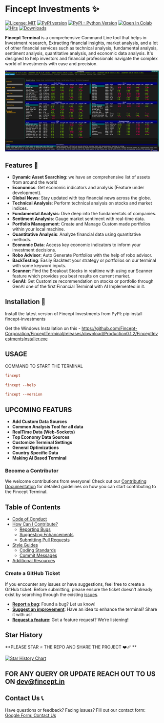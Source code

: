 # Fincept Investments ✨ 


[![License: MIT](https://img.shields.io/badge/license-MIT-C06524)](https://github.com/yourusername/fincept-investments/blob/main/LICENSE.txt)
[![PyPI version](https://badge.fury.io/py/fincept-investments.svg)](https://badge.fury.io/py/fincept-investments)
[![PyPI - Python Version](https://img.shields.io/pypi/pyversions/fincept-investments.svg)](https://pypi.org/project/fincept-investments/)
<a target="_blank" href="https://github.com/Fincept-Corporation/FinceptTerminal/blob/main/examples/news_sentiment_demo.ipynb">
  <img src="https://colab.research.google.com/assets/colab-badge.svg" alt="Open In Colab"/>
</a>
[![Hits](https://hits.sh/github.com/Fincept-Corporation/FinceptTerminal.svg?label=Visits)](https://hits.sh/github.com/Fincept-Corporation/FinceptTerminal/)
[![Downloads](https://static.pepy.tech/badge/fincept-investments/month)](https://pypi.org/project/fincept-investments/)

**Fincept Terminal** is a comprehensive Command Line tool that helps in Investment research, Extracting financial insights, market analysis, and a lot of other financial services such as technical analysis, fundamental analysis, sentiment analysis, quantitative analysis, and economic data analysis. It's designed to help investors and financial professionals navigate the complex world of investments with ease and precision.

<a href="https://product.fincept.in/">
  <div align="center">
  <img src="images/FinceptTerminal.png" alt="Logo" width="600">
  </div>
</a>

## Features 🧐

- **Dynamic Asset Searching**: we have an comprehensive list of assets from around the world
- **Economics**: Get economic indicators and analysis (Feature under development).
- **Global News**: Stay updated with top financial news across the globe.
- **Technical Analysis**: Perform technical analysis on stocks and market indices.
- **Fundamental Analysis**: Dive deep into the fundamentals of companies.
- **Sentiment Analysis**: Gauge market sentiment with real-time data.
- **Portfolio Management**: Create and Manage Custom made portfolios within your local machine.
- **Quantitative Analysis**: Analyze financial data using quantitative methods.
- **Economic Data**: Access key economic indicators to inform your investment decisions.
- **Robo Advisor**: Auto Generate Portfolios with the help of robo advisor.
- **BackTesting**: Easily Backtest your strategy or portfolios on our terminal with some keyword inputs.
- **Scanner**: Find the Breakout Stocks in realtime with using our Scanner feature which provides you best results on current market.
- **GenAI**: Get Customize recommendation on stocks or portfolio through GenAI one of the first Financial Terminal with AI Implemented in it.

## Installation 🚀

Install the latest version of Fincept Investments from PyPI: pip install fincept-investments 

Get the Windows Installation on this - https://github.com/Fincept-Corporation/FinceptTerminal/releases/download/Production0.1.2/FinceptInvestmentsInstaller.exe

## USAGE

COMMAND TO START THE TERMINAL 

```toml
fincept
```

```toml
fincept --help
```

```toml
fincept --version
```

## UPCOMING FEATURS

- **Add Custom Data Sources**
- **Common Analysis Tool for all data**
- **RealTime Data (Web-Sockets)**
- **Top Economy Data Sources**
- **Customize Terminal Settings**
- **General Optimizations**
- **Country Specific Data**
- **Making AI Based Terminal**

### Become a Contributor

We welcome contributions from everyone! Check out our [Contributing Documentation](https://docs.fincept.in/contributing) for detailed guidelines on how you can start contributing to the Fincept Terminal.

## Table of Contents

- [Code of Conduct](#code-of-conduct)
- [How Can I Contribute?](#how-can-i-contribute)
  - [Reporting Bugs](#reporting-bugs)
  - [Suggesting Enhancements](#suggesting-enhancements)
  - [Submitting Pull Requests](#submitting-pull-requests)
- [Style Guides](#style-guides)
  - [Coding Standards](#coding-standards)
  - [Commit Messages](#commit-messages)
- [Additional Resources](#additional-resources)


### Create a GitHub Ticket

If you encounter any issues or have suggestions, feel free to create a GitHub ticket. Before submitting, please ensure the ticket doesn't already exist by searching through the existing [issues](https://github.com/fincept/fincept-terminal/issues).

- **[Report a bug](https://github.com/Fincept-Corporation/FinceptTerminal/issues/new?template=bug_report.md)**: Found a bug? Let us know!
- **[Suggest an improvement](https://github.com/Fincept-Corporation/FinceptTerminal/issues/new?template=improvement.md)**: Have an idea to enhance the terminal? Share it with us!
- **[Request a feature](https://github.com/Fincept-Corporation/FinceptTerminal/issues/new?template=feature_request.md)**: Got a feature request? We’re listening!


## Star History

**PLEASE STAR ⭐ THE REPO AND SHARE THE PROJECT ❤️‍🩹 **

[![Star History Chart](https://api.star-history.com/svg?repos=Fincept-Corporation/fincept-investments&type=Date)](https://star-history.com/#Fincept-Corporation/fincept-investments&Date)


## FOR ANY QUERY OR UPDATE REACH OUT TO US ON dev@fincept.in
## Contact Us 📞

Have questions or feedback? Facing issues? Fill out our contact form:  
[Google Form: Contact Us](https://forms.gle/DUsDHwxBNRVstYMi6)

